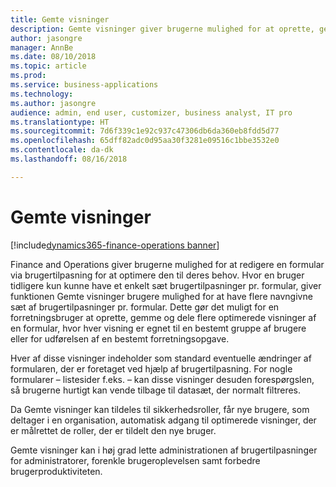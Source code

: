 ```yaml
---
title: Gemte visninger
description: Gemte visninger giver brugerne mulighed for at oprette, gemme og dele flere optimerede visninger af en formular.
author: jasongre
manager: AnnBe
ms.date: 08/10/2018
ms.topic: article
ms.prod: 
ms.service: business-applications
ms.technology: 
ms.author: jasongre
audience: admin, end user, customizer, business analyst, IT pro
ms.translationtype: HT
ms.sourcegitcommit: 7d6f339c1e92c937c47306db6da360eb8fdd5d77
ms.openlocfilehash: 65dff82adc0d95aa30f3281e09516c1bbe3532e0
ms.contentlocale: da-dk
ms.lasthandoff: 08/16/2018

---
```


# <a name="saved-views"></a>Gemte visninger

[!include[dynamics365-finance-operations banner](../includes/dynamics365-finance-operations.md)]

Finance and Operations giver brugerne mulighed for at redigere en formular via brugertilpasning for at optimere den til deres behov. Hvor en bruger tidligere kun kunne have et enkelt sæt brugertilpasninger pr. formular, giver funktionen Gemte visninger brugere mulighed for at have flere navngivne sæt af brugertilpasninger pr. formular. Dette gør det muligt for en forretningsbruger at oprette, gemme og dele flere optimerede visninger af en formular, hvor hver visning er egnet til en bestemt gruppe af brugere eller for udførelsen af en bestemt forretningsopgave.

Hver af disse visninger indeholder som standard eventuelle ændringer af formularen, der er foretaget ved hjælp af brugertilpasning. For nogle formularer – listesider f.eks. – kan disse visninger desuden forespørgslen, så brugerne hurtigt kan vende tilbage til datasæt, der normalt filtreres. 

Da Gemte visninger kan tildeles til sikkerhedsroller, får nye brugere, som deltager i en organisation, automatisk adgang til optimerede visninger, der er målrettet de roller, der er tildelt den nye bruger. 

Gemte visninger kan i høj grad lette administrationen af brugertilpasninger for administratorer, forenkle brugeroplevelsen samt forbedre brugerproduktiviteten.


